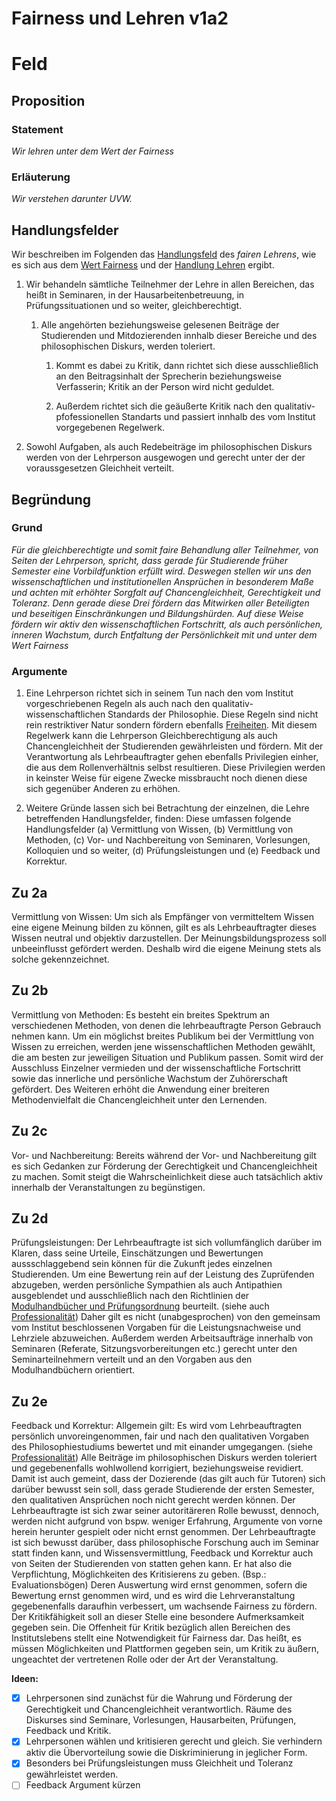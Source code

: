 <!---
   NAME - The NAME of this project is:
ethos

  FILE - The FILENAME of the current file is:
/v1a2.md

  CREATION - This project was CREATED on:
2017-01-28-16:15:00 UTC

  MODIFICATION - This project was last MODIFIED on:
2017-01-28-16:15:00 UTC

  VERSION - The current VERSION of this project is:
<git-commit-hash>-2017-01-28-16:15:00 UTC

  CREATOR(S) - This project was CREATED by:
Michael Czechowski, Martin Maga

  CONTACT - You can CONTACT the creator(s) or developer(s) of this project at:
E-Mail: mail@martinmaga.de

  COPYRIGHT - The COPYRIGHT holder of this project is:
COPYRIGHT (c) 2016 Martin Maga

  LICENSE - This project is LICENSED under the following license:
Martin Maga 2016 CC BY-SA 4.0 https://creativecommons.org

  SUBFILE – This is a SUBFILE! For more INFORMATION on this project go to:
/README.md
--->

# Fairness und Lehren v1a2

# Feld
## Proposition
### Statement
*Wir lehren unter dem Wert der Fairness*

### Erläuterung
*Wir verstehen darunter UVW.*

## Handlungsfelder
Wir beschreiben im Folgenden das [Handlungsfeld](../synopsis/reasons.md) des *fairen Lehrens*, wie es sich aus dem [Wert Fairness](../values/v1_fairness.md) und der [Handlung Lehren](../actions/a2_teach.md) ergibt.

1. Wir behandeln sämtliche Teilnehmer der Lehre in allen Bereichen, das heißt in Seminaren, in der Hausarbeitenbetreuung, in Prüfungssituationen und so weiter, gleichberechtigt.

    1. Alle angehörten beziehungsweise gelesenen Beiträge der Studierenden und Mitdozierenden innhalb dieser Bereiche und des philosophischen Diskurs, werden toleriert.

        1. Kommt es dabei zu Kritik, dann richtet sich diese ausschließlich an den Beitragsinhalt der Sprecherin beziehungsweise Verfasserin; Kritik an der Person wird nicht geduldet.

        2. Außerdem richtet sich die geäußerte Kritik nach den qualitativ- pfofessionellen Standarts und passiert innhalb des vom Institut vorgegebenen Regelwerk.

2. Sowohl Aufgaben, als auch Redebeiträge im philosophischen Diskurs werden von der Lehrperson ausgewogen und gerecht unter der der voraussgesetzen Gleichheit verteilt.

## Begründung
### Grund
*Für die gleichberechtigte und somit faire Behandlung aller Teilnehmer, von Seiten der Lehrperson, spricht, dass gerade für Studierende früher Semester eine Vorbildfunktion erfüllt wird. Deswegen stellen wir uns den wissenschaftlichen und institutionellen Ansprüchen in besonderem Maße und achten mit erhöhter Sorgfalt auf Chancengleichheit, Gerechtigkeit und Toleranz. Denn gerade diese Drei fördern das Mitwirken aller Beteiligten und beseitigen Einschränkungen und Bildungshürden. Auf diese Weise fördern wir aktiv den wissenschaftlichen Fortschritt, als auch persönlichen, inneren Wachstum, durch Entfaltung der Persönlichkeit mit und unter dem Wert Fairness*

### Argumente
1. Eine Lehrperson richtet sich in seinem Tun nach den vom Institut vorgeschriebenen Regeln als auch nach den qualitativ-wissenschaftlichen Standards der Philosophie. Diese Regeln sind nicht rein restriktiver Natur sondern fördern ebenfalls [Freiheiten](./v2a2.md). Mit diesem Regelwerk kann die Lehrperson Gleichberechtigung als auch Chancengleichheit der Studierenden gewährleisten und fördern. Mit der Verantwortung als Lehrbeauftragter gehen ebenfalls Privilegien einher, die aus dem Rollenverhältnis selbst resultieren. Diese Privilegien werden in keinster Weise für eigene Zwecke missbraucht noch dienen diese sich gegenüber Anderen zu erhöhen.

2. Weitere Gründe lassen sich bei Betrachtung der einzelnen, die Lehre betreffenden Handlungsfelder, finden:
Diese umfassen folgende Handlungsfelder (a) Vermittlung von Wissen, (b) Vermittlung von Methoden, (c) Vor- und Nachbereitung von Seminaren, Vorlesungen, Kolloquien und so weiter, (d) Prüfungsleistungen und (e) Feedback und Korrektur.

## Zu 2a
Vermittlung von Wissen: Um sich als Empfänger von vermitteltem Wissen eine eigene Meinung bilden zu können, gilt es als Lehrbeauftragter dieses Wissen neutral und objektiv darzustellen. Der Meinungsbildungsprozess soll unbeeinflusst gefördert werden. Deshalb wird die eigene Meinung stets als solche gekennzeichnet.

## Zu 2b
Vermittlung von Methoden: Es besteht ein breites Spektrum an verschiedenen Methoden, von denen die lehrbeauftragte Person Gebrauch nehmen kann. Um ein möglichst breites Publikum bei der Vermittlung von Wissen zu erreichen, werden jene wissenschaftlichen Methoden gewählt, die am besten zur jeweiligen Situation und Publikum passen. Somit wird der Ausschluss Einzelner vermieden und der wissenschaftliche Fortschritt sowie das innerliche und persönliche Wachstum der Zuhörerschaft gefördert. Des Weiteren erhöht die Anwendung einer breiteren Methodenvielfalt die Chancengleichheit unter den Lernenden.

## Zu 2c
Vor- und Nachbereitung: Bereits während der Vor- und Nachbereitung gilt es sich Gedanken zur Förderung der Gerechtigkeit und Chancengleichheit zu machen. Somit steigt die Wahrscheinlichkeit diese auch tatsächlich aktiv innerhalb der Veranstaltungen zu begünstigen.

## Zu 2d
Prüfungsleistungen: Der Lehrbeauftragte ist sich vollumfänglich darüber im Klaren, dass seine Urteile, Einschätzungen und Bewertungen aussschlaggebend sein können für die Zukunft jedes einzelnen Studierenden. Um eine Bewertung rein auf der Leistung des Zuprüfenden abzugeben, werden persönliche Sympathien als auch Antipathien ausgeblendet und ausschließlich nach den Richtlinien der [Modulhandbücher und Prüfungsordnung](http://www.uni-stuttgart.de/bologna/modulhandbuecher/index.html) beurteilt. (siehe auch [Professionalität](../values/v5_professionality.md)) Daher gilt es nicht (unabgesprochen) von den gemeinsam vom Institut beschlossenen Vorgaben für die Leistungsnachweise und Lehrziele abzuweichen.
  Außerdem werden Arbeitsaufträge innerhalb von Seminaren (Referate, Sitzungsvorbereitungen etc.) gerecht unter den Seminarteilnehmern verteilt und an den Vorgaben aus den Modulhandbüchern orientiert.

## Zu 2e
Feedback und Korrektur: Allgemein gilt: Es wird vom Lehrbeauftragten persönlich unvoreingenommen, fair und nach den qualitativen Vorgaben des Philosophiestudiums bewertet und mit einander umgegangen. (siehe [Professionalität](../values/v5_professionality.md)) Alle Beiträge im philosophischen Diskurs werden toleriert und gegebenenfalls wohlwollend korrigiert, beziehungsweise revidiert. Damit ist auch gemeint, dass der Dozierende (das gilt auch für Tutoren) sich darüber bewusst sein soll, dass gerade Studierende der ersten Semester, den qualitativen Ansprüchen noch nicht gerecht werden können. Der Lehrbeauftragte ist sich zwar seiner autoritäreren Rolle bewusst, dennoch, werden nicht aufgrund von bspw. weniger Erfahrung, Argumente von vorne herein herunter gespielt oder nicht ernst genommen.
Der Lehrbeauftragte ist sich bewusst darüber, dass philosophische Forschung auch im Seminar statt finden kann, und Wissensvermittlung, Feedback und Korrektur auch von Seiten der Studierenden von statten gehen kann. Er hat also die Verpflichtung, Möglichkeiten des Kritisierens zu geben. (Bsp.: Evaluationsbögen) Deren Auswertung wird ernst genommen, sofern die Bewertung ernst genommen wird, und es wird die Lehrveranstaltung gegebenenfalls daraufhin verbessert, um wachsende Fairness zu fördern. Der Kritikfähigkeit soll an dieser Stelle eine besondere Aufmerksamkeit gegeben sein. Die Offenheit für Kritik bezüglich allen Bereichen des Institutslebens stellt eine Notwendigkeit für Fairness dar. Das heißt, es müssen Möglichkeiten und Plattformen gegeben sein, um Kritik zu äußern, ungeachtet der vertretenen Rolle oder der Art der Veranstaltung.

__Ideen:__
- [x] Lehrpersonen sind zunächst für die Wahrung und Förderung der Gerechtigkeit und Chancengleichheit verantwortlich. Räume des Diskurses sind Seminare, Vorlesungen, Hausarbeiten, Prüfungen, Feedback und Kritik.
- [x] Lehrpersonen wählen und kritisieren gerecht und gleich. Sie verhindern aktiv die Übervorteilung sowie die Diskriminierung in jeglicher Form.
- [x] Besonders bei Prüfungsleistungen muss Gleichheit und Toleranz gewährleistet werden.
- [ ] Feedback Argument kürzen
